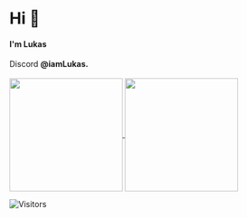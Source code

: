 <h1 align="left">Hi 👋</h1>
<h4 align="left">I'm Lukas</h4>
Discord <b>@iamLukas.</b><br>
<br>
<a href="https://github.com/lukas200301/">
  <img height=200 align="center" src="https://github-readme-stats.vercel.app/api?username=Lukas200301&show_icons=true&theme=dark" />
</a>
<a href="https://github.com/lukas200301/">
  <img height=200 align="center" src="https://github-readme-stats.vercel.app/api/top-langs/?username=Lukas200301&layout=donut&theme=dark" />
</a> 

<p align="left"> <img src="https://api.visitorbadge.io/api/VisitorHit?user=Lukas200301&labelColor=%23313131&countColor=%2353a766" alt="Visitors" /> </p>
